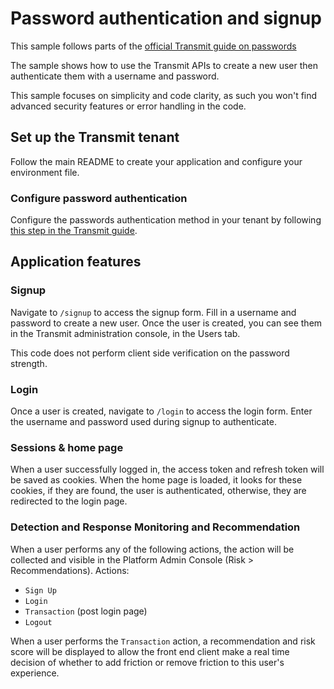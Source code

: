 # Password authentication and signup

This sample follows parts of the
[official Transmit guide on passwords](https://developer.transmitsecurity.com/guides/user/auth_passwords/)

The sample shows how to use the Transmit APIs to create a new user then authenticate them with a
username and password.

This sample focuses on simplicity and code clarity, as such you won't find advanced security
features or error handling in the code.

## Set up the Transmit tenant

Follow the main README to create your application and configure your environment file.

### Configure password authentication

Configure the passwords authentication method in your tenant by following
[this step in the Transmit guide](https://developer.transmitsecurity.com/guides/user/auth_passwords/#step-3-configure-auth-method).

## Application features

### Signup

Navigate to `/signup` to access the signup form. Fill in a username and password to create a new
user. Once the user is created, you can see them in the Transmit administration console, in the
Users tab.

This code does not perform client side verification on the password strength.

### Login

Once a user is created, navigate to `/login` to access the login form. Enter the username and
password used during signup to authenticate.

### Sessions & home page

When a user successfully logged in, the access token and refresh token will be saved as cookies.
When the home page is loaded, it looks for these cookies, if they are found, the user is
authenticated, otherwise, they are redirected to the login page.

### Detection and Response Monitoring and Recommendation

When a user performs any of the following actions, the action will be collected and visible in the
Platform Admin Console (Risk > Recommendations). Actions:

- `Sign Up`
- `Login`
- `Transaction` (post login page)
- `Logout`

When a user performs the `Transaction` action, a recommendation and risk score will be displayed to
allow the front end client make a real time decision of whether to add friction or remove friction
to this user's experience.
